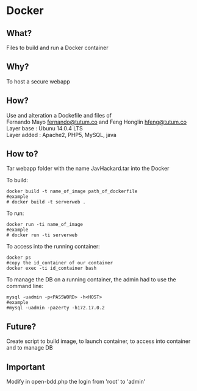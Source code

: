 # Docker

## What?
Files to build and run a Docker container

## Why?
To host a secure webapp 

## How?
Use and alteration a Dockefile and files of <br />
Fernando Mayo <fernando@tutum.co> and Feng Honglin <hfeng@tutum.co> <br />
Layer base : Ubunu 14.0.4 LTS <br />
Layer added : Apache2, PHP5, MySQL, java

## How to?
Tar webapp folder with the name JavHackard.tar into the Docker <br />

To build:
```Shell
docker build -t name_of_image path_of_dockerfile
#example
# docker build -t serverweb .
```

To run:
```Shell
docker run -ti name_of_image
#example
# docker run -ti serverweb
```

To access into the running container:
```Shell
docker ps
#copy the id_container of our container
docker exec -ti id_container bash
```

To manage the DB on a running container, the admin had to use the command line:
```Shell
mysql -uadmin -p<PASSWORD> -h<HOST>
#example
#mysql -uadmin -pazerty -h172.17.0.2
```

## Future?

Create script to build image, to launch container, to access into container and to manage DB

## Important

Modify in open-bdd.php the login from 'root' to 'admin'
